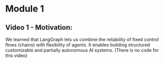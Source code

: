 # Module 1

## Video 1 - Motivation:

We learned that LangGraph lets us combine the reliability of fixed control flows (chains) with flexibility of agents. It enables building structured customizable and partially autonomous AI systems. (There is no code for this video)
